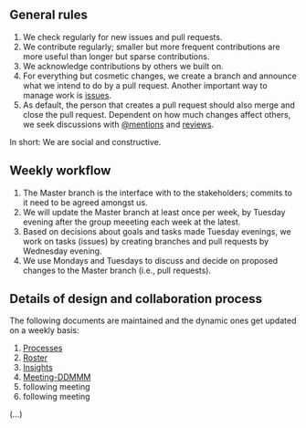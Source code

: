 ## General rules

1. We check regularly for new issues and pull requests. 
2. We contribute regularly; smaller but more frequent contributions are more useful than longer but sparse contributions.
2. We acknowledge contributions by others we built on. 
3. For everything but cosmetic changes, we create a branch and announce what we intend to do by a pull request. Another important  way to manage work is [issues](https://help.github.com/en/enterprise/2.16/user/articles/about-issues). 
4. As default, the person that creates a pull request should also merge and close the pull request. Dependent on how much  changes affect others, we seek discussions with [@mentions](https://help.github.com/en/enterprise/2.16/user/articles/mentions-on-github-pages)  and [reviews](https://help.github.com/en/enterprise/2.16/user/articles/about-pull-request-reviews). 

In short: We are social and constructive. 

## Weekly workflow

1. The Master branch is the interface with to the stakeholders; commits to it need to be agreed amongst us. 
2. We will update the Master branch at least once per week, by Tuesday evening after the group meeeting each week at the latest. 
3. Based on decisions about goals and tasks made Tuesday evenings, we work on tasks (issues) by creating branches and pull requests by Wednesday evening. 
4. We use Mondays and Tuesdays to discuss and decide on proposed changes to the Master branch (i.e., pull requests). 

## Details of design and collaboration process
The following documents are maintained and the dynamic ones get updated on a weekly basis:
1. [Processes](https://github.sydney.edu.au/crli/EDPC5022-2019/blob/master/Processes.md)
2. [Roster](https://github.sydney.edu.au/crli/EDPC5022-2019/blob/master/Roaster.md)
3. [Insights](https://github.sydney.edu.au/crli/EDPC5022-2019/blob/master/Insights.md)
4. [Meeting-DDMMM](https://github.sydney.edu.au/crli/EDPC5022-2019/blob/master/Meeting-DDMMM)
5. following meeting
6. following meeting

(...)
